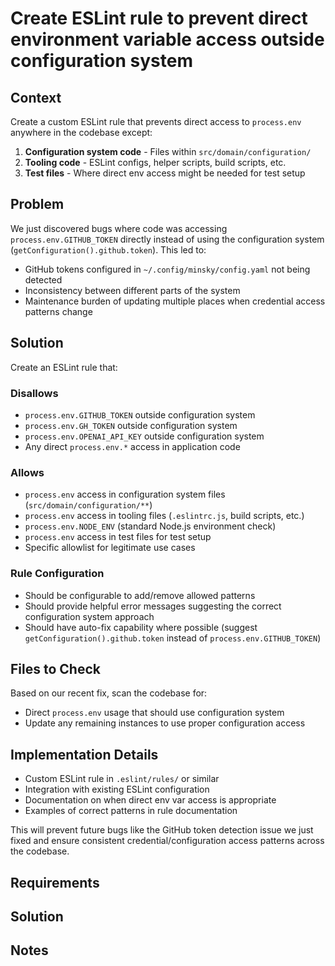 # Create ESLint rule to prevent direct environment variable access outside configuration system

## Context

Create a custom ESLint rule that prevents direct access to `process.env` anywhere in the codebase except:

1. **Configuration system code** - Files within `src/domain/configuration/` 
2. **Tooling code** - ESLint configs, helper scripts, build scripts, etc.
3. **Test files** - Where direct env access might be needed for test setup

## Problem

We just discovered bugs where code was accessing `process.env.GITHUB_TOKEN` directly instead of using the configuration system (`getConfiguration().github.token`). This led to:

- GitHub tokens configured in `~/.config/minsky/config.yaml` not being detected
- Inconsistency between different parts of the system
- Maintenance burden of updating multiple places when credential access patterns change

## Solution

Create an ESLint rule that:

### Disallows
- `process.env.GITHUB_TOKEN` outside configuration system
- `process.env.GH_TOKEN` outside configuration system  
- `process.env.OPENAI_API_KEY` outside configuration system
- Any direct `process.env.*` access in application code

### Allows
- `process.env` access in configuration system files (`src/domain/configuration/**`)
- `process.env` access in tooling files (`.eslintrc.js`, build scripts, etc.)
- `process.env.NODE_ENV` (standard Node.js environment check)
- `process.env` access in test files for test setup
- Specific allowlist for legitimate use cases

### Rule Configuration
- Should be configurable to add/remove allowed patterns
- Should provide helpful error messages suggesting the correct configuration system approach
- Should have auto-fix capability where possible (suggest `getConfiguration().github.token` instead of `process.env.GITHUB_TOKEN`)

## Files to Check
Based on our recent fix, scan the codebase for:
- Direct `process.env` usage that should use configuration system
- Update any remaining instances to use proper configuration access

## Implementation Details
- Custom ESLint rule in `.eslint/rules/` or similar
- Integration with existing ESLint configuration
- Documentation on when direct env var access is appropriate
- Examples of correct patterns in rule documentation

This will prevent future bugs like the GitHub token detection issue we just fixed and ensure consistent credential/configuration access patterns across the codebase.

## Requirements

## Solution

## Notes
